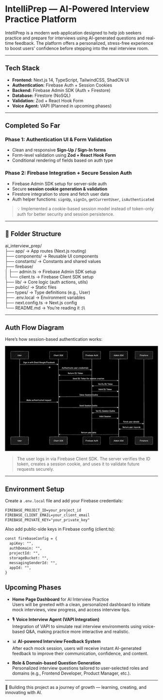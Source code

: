 # IntelliPrep — AI-Powered Interview Practice Platform

IntelliPrep is a modern web application designed to help job seekers practice and prepare for interviews using AI-generated questions and real-time feedback. The platform offers a personalized, stress-free experience to boost users' confidence before stepping into the real interview room.

---

## Tech Stack

- **Frontend:** Next.js 14, TypeScript, TailwindCSS, ShadCN UI
- **Authentication:** Firebase Auth + Session Cookies
- **Backend:** Firebase Admin SDK (Auth + Firestore)
- **Database:** Firestore (NoSQL)
- **Validation:** Zod + React Hook Form
- **Voice Agent:** VAPI (Planned in upcoming phases)

---

## Completed So Far

### Phase 1: Authentication UI & Form Validation
- Clean and responsive **Sign-Up / Sign-In forms**
- Form-level validation using **Zod + React Hook Form**
- Conditional rendering of fields based on auth type

### Phase 2: Firebase Integration + Secure Session Auth
- Firebase Admin SDK setup for server-side auth
- Secure **session cookie generation & validation**
- Firestore integration to store and fetch user data
- Auth helper functions: `signUp`, `signIn`, `getCurrentUser`, `isAuthenticated`

> 💡 Implemented a cookie-based session model instead of token-only auth for better security and session persistence.

---

## 🧭 Folder Structure

ai_interview_prep/\
├── app/ → App routes (Next.js routing)\
├── components/ → Reusable UI components\
├── constants/ → Constants and shared values\
├── firebase/\
│ ├── admin.ts → Firebase Admin SDK setup\
│ └── client.ts → Firebase Client SDK setup\
├── lib/ → Core logic (auth actions, utils)\
├── public/ → Static files\
├── types/ → Type definitions (e.g., User)\
├── .env.local → Environment variables\
├── next.config.ts → Next.js config\
└── README.md → You’re reading it :)\


---

## Auth Flow Diagram

Here’s how session-based authentication works:

![Authentication Flow](./public/session-auth-flow.png)

> The user logs in via Firebase Client SDK. The server verifies the ID token, creates a session cookie, and uses it to validate future requests securely.

---

## Environment Setup

Create a `.env.local` file and add your Firebase credentials:

```env
FIREBASE_PROJECT_ID=your_project_id
FIREBASE_CLIENT_EMAIL=your_client_email
FIREBASE_PRIVATE_KEY="your_private_key"
```
Also add public-side keys in Firebase config (client.ts):
```angular2html
const firebaseConfig = {
  apiKey: "",
  authDomain: "",
  projectId: "",
  storageBucket: "",
  messagingSenderId: "",
  appId: "",
}
```

## Upcoming Phases

- **Home Page Dashboard** for AI Interview Practice  
  Users will be greeted with a clean, personalized dashboard to initiate mock interviews, view progress, and access interview tips.

- 🎙️ **Voice Interview Agent (VAPI Integration)**  
  Integration of VAPI to simulate real interview environments using voice-based Q&A, making practice more interactive and realistic.

- 📊 **AI-powered Interview Feedback System**  
  After each mock session, users will receive instant AI-generated feedback to improve their communication, confidence, and content.

- **Role & Domain-based Question Generation**  
  Personalized interview questions tailored to user-selected roles and domains (e.g., Frontend Developer, Product Manager, etc.).

---
🎯 Building this project as a journey of growth — learning, creating, and innovating with AI.